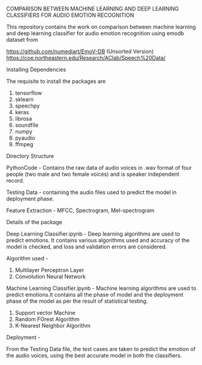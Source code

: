 COMPARISON BETWEEN MACHINE LEARNING AND DEEP LEARNING CLASSIFIERS FOR
AUDIO EMOTION RECOGNITION

This repository contains the work on comparison between machine learning
and deep learning classifier for audio emotion recognition using emodb
dataset from 

https://github.com/numediart/EmoV-DB (Unsorted Version)
https://coe.northeastern.edu/Research/AClab/Speech%20Data/


Installing Dependencies

The requisite to install the packages are 

1. tensorflow 
2. sklearn 
3. speechpy
4. keras 
5. librosa 
6. soundfile 
7. numpy
8. pyaudio
9. ffmpeg

Directory Structure

PythonCode - Contains the raw data of audio voices in .wav format of
four people (two male and two female voices) and is speaker independent
record.

Testing Data - containing the audio files used to predict the model in
deployment phase.

Feature Extraction - MFCC, Spectrogram, Mel-spectrogram

Details of the package

Deep Learning Classifier.ipynb - Deep learning algorithms are used to
predict emotions. It contains various algorithms used and accuracy of
the model is checked, and loss and validation errors are considered.

Algorithm used -

1.  Multilayer Perceptron Layer
2.  Convolution Neural Network

Machine Learning Classifier.ipynb - Machine learning algorithms are used
to predict emotions.It contains all the phase of model and the
deployment phase of the model as per the result of statistical testing.

1.  Support vector Machine
2.  Random FOrest Algorithm
3.  K-Nearest Neighbor Algorithm

Deployment -

From the Testing Data file, the test cases are taken to predict the
emotion of the audio voices, using the best accurate model in both the
classifiers.
